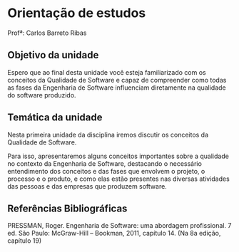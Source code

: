 # Orientação de estudos

Profª: Carlos Barreto Ribas

## Objetivo da unidade

Espero que ao final desta unidade você esteja familiarizado com os conceitos da Qualidade de Software e capaz de compreender como todas as fases da Engenharia de Software influenciam diretamente na qualidade do software produzido.

## Temática da unidade

Nesta primeira unidade da disciplina iremos discutir os conceitos da Qualidade de Software.

Para isso, apresentaremos alguns conceitos importantes sobre a qualidade no contexto da Engenharia de Software, destacando o necessário entendimento dos conceitos e das fases que envolvem o projeto, o processo e o produto, e como elas estão presentes nas diversas atividades das pessoas e das empresas que produzem software.

## Referências Bibliográficas

PRESSMAN, Roger. Engenharia de Software: uma abordagem profissional. 7 ed. São Paulo: McGraw-Hill – Bookman, 2011,  capítulo  14. (Na 8a edição, capítulo 19)
